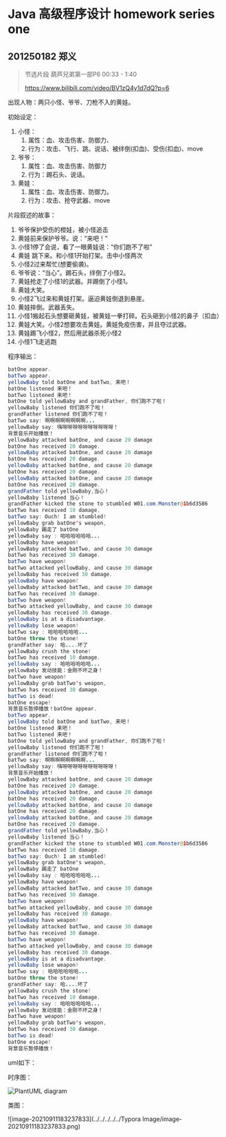 # Java 高级程序设计 homework series one

## 201250182 郑义

> 节选片段 葫芦兄弟第一部P6 00:33 - 1:40
>
> https://www.bilibili.com/video/BV1zQ4y1d7dQ?p=6



出现人物：两只小怪、爷爷、刀枪不入的黄娃。

初始设定：

1. 小怪：
	1. 属性：血、攻击伤害、防御力、
	2. 行为：攻击、飞行、跳、说话、被绊倒(扣血)、受伤(扣血)、move
2. 爷爷：
	1. 属性：血、攻击伤害、防御力
	2. 行为：踢石头、说话。
3. 黄娃：
	1. 属性：血、攻击伤害、防御力。
	2. 行为：攻击、抢夺武器、move



片段叙述的故事：

1. 爷爷保护受伤的橙娃，被小怪追击
2. 黄娃前来保护爷爷。说：“来吧！”
3. 小怪1停了会说，看了一眼黄娃说：“你们跑不了啦”
4. 黄娃 跳下来。和小怪1开始打架。击中小怪两次
5. 小怪2过来帮忙(想要偷袭)。
6. 爷爷说：“当心”。踢石头，绊倒了小怪2。
7. 黄娃抢走了小怪1的武器。并踢倒了小怪1。
8. 黄娃大笑。
9. 小怪2飞过来和黄娃打架。逼迫黄娃倒退到悬崖。
10. 黄娃摔倒。武器丢失。
11. 小怪1搬起石头想要砸黄娃，被黄娃一拳打碎。石头砸到小怪2的鼻子（扣血）
12. 黄娃大笑。小怪2想要攻击黄娃。黄娃免疫伤害，并且夺过武器。
13. 黄娃踢飞小怪2，然后用武器杀死小怪2
14. 小怪1飞走逃跑



程序输出：

```java
batOne appear.
batTwo appear.
yellowBaby told batOne and batTwo, 来吧！
batOne listened 来吧！
batTwo listened 来吧！
batOne told yellowBaby and grandFather, 你们跑不了啦！
yellowBaby listened 你们跑不了啦！
grandFather listened 你们跑不了啦！
batTwo say: 啊啊啊啊啊啊啊啊...
yellowBaby say: 嗨呀呀呀呀呀呀呀呀呀呀！
背景音乐开始播放！
yellowBaby attacked batOne, and cause 20 damage
batOne has received 20 damage.
yellowBaby attacked batOne, and cause 20 damage
batOne has received 20 damage.
yellowBaby attacked batOne, and cause 20 damage
batOne has received 20 damage.
yellowBaby attacked batOne, and cause 20 damage
batOne has received 20 damage.
grandFather told yellowBaby,当心！
yellowBaby listened 当心！
grandFather kicked the stone to stumbled W01.com.Monster@1b6d3586
batTwo has received 10 damage.
batTwo say: Ouch! I am stumbled!
yellowBaby grab batOne's weapon,
yellowBaby 踢走了 batOne
yellowBaby say : 哈哈哈哈哈哈...
yellowBaby have weapon!
yellowBaby attacked batTwo, and cause 30 damage
batTwo has received 30 damage.
batTwo have weapon!
batTwo attacked yellowBaby, and cause 30 damage
yellowBaby has received 30 damage.
yellowBaby have weapon!
yellowBaby attacked batTwo, and cause 30 damage
batTwo has received 30 damage.
batTwo have weapon!
batTwo attacked yellowBaby, and cause 30 damage
yellowBaby has received 30 damage.
yellowBaby is at a disadvantage.
yellowBaby lose weapon!
batTwo say : 哈哈哈哈哈哈...
batOne throw the stone!
grandFather say: 哈....坏了
yellowBaby crush the stone!
batTwo has received 10 damage.
yellowBaby say : 哈哈哈哈哈哈...
yellowBaby 发动技能：金刚不坏之身！
batTwo have weapon!
yellowBaby grab batTwo's weapon,
batTwo has received 30 damage.
batTwo is dead!
batOne escape!
背景音乐暂停播放！batOne appear.
batTwo appear.
yellowBaby told batOne and batTwo, 来吧！
batOne listened 来吧！
batTwo listened 来吧！
batOne told yellowBaby and grandFather, 你们跑不了啦！
yellowBaby listened 你们跑不了啦！
grandFather listened 你们跑不了啦！
batTwo say: 啊啊啊啊啊啊啊啊...
yellowBaby say: 嗨呀呀呀呀呀呀呀呀呀呀！
背景音乐开始播放！
yellowBaby attacked batOne, and cause 20 damage
batOne has received 20 damage.
yellowBaby attacked batOne, and cause 20 damage
batOne has received 20 damage.
yellowBaby attacked batOne, and cause 20 damage
batOne has received 20 damage.
yellowBaby attacked batOne, and cause 20 damage
batOne has received 20 damage.
grandFather told yellowBaby,当心！
yellowBaby listened 当心！
grandFather kicked the stone to stumbled W01.com.Monster@1b6d3586
batTwo has received 10 damage.
batTwo say: Ouch! I am stumbled!
yellowBaby grab batOne's weapon,
yellowBaby 踢走了 batOne
yellowBaby say : 哈哈哈哈哈哈...
yellowBaby have weapon!
yellowBaby attacked batTwo, and cause 30 damage
batTwo has received 30 damage.
batTwo have weapon!
batTwo attacked yellowBaby, and cause 30 damage
yellowBaby has received 30 damage.
yellowBaby have weapon!
yellowBaby attacked batTwo, and cause 30 damage
batTwo has received 30 damage.
batTwo have weapon!
batTwo attacked yellowBaby, and cause 30 damage
yellowBaby has received 30 damage.
yellowBaby is at a disadvantage.
yellowBaby lose weapon!
batTwo say : 哈哈哈哈哈哈...
batOne throw the stone!
grandFather say: 哈....坏了
yellowBaby crush the stone!
batTwo has received 10 damage.
yellowBaby say : 哈哈哈哈哈哈...
yellowBaby 发动技能：金刚不坏之身！
batTwo have weapon!
yellowBaby grab batTwo's weapon,
batTwo has received 30 damage.
batTwo is dead!
batOne escape!
背景音乐暂停播放！
```



uml如下：

时序图：

![PlantUML diagram](http://www.plantuml.com/plantuml/png/hLL1Rn915BxFhvY4S_a174ZZmQiNRwQ70SP2kkoIPP1mMuAnxPfILej6azgAI4aiMeC618b_Pj-mdFmBZenX1j814fliWTdvtdlV-xx7szqY8ouhvIr4qinnSOgm1pR5CPTcr9k7PKT_Kw6MvPJlaLG5n-JlVnVxBh4pzmdBKXV7nA62CeIH52bId2yLSsc4PFgTH-AMKdilASy9J0e5IbmaQwbhULvSgy8xYqW8_EZBCR8THh6Rsy-o1ERd7w5nzVjdTJL0vDeGOE9N9Zc6HNEOPNFsGTn8T0MtQ3Yfc2mpiEXZGI2SN8RZwsWGXCEJSFGCcXsDJ5AJTVjWoKXhktq5h_objg7ft_h4ut5TEOsxIgFAm-ik1DwQ1w6v-KAib5MYUydvAO7dWwVLKMBgzVBE4xeCIbaaVQ2SuMTZE1pV4SJagwGX3ofOvybh_QXJXUeWQlMGPfZ9UMN2v2NygWd7z2YTe2GG3LlJYpwqlnafJiS-U2_G-ZRz5hH7lDU1DzsrG55kzk7THdV4D4ol0xDi8aSuzE7u1Eec_ILGwhzEOGcvgooREsi4qAZFF6yZaWTdGlTRUUcmS2Ya_ogbD-Ybz9Gs61F9IPXU3lMPMTaJHL9PdhFpKx4Sv58q-owqcRRgCl-sxc_6dGRWTxdlHRN94gVPOG17RyNQ-alkn_DezEa_9s3x0UT-azS74cYUNzuRXwFtkXqbgkLuUW57D_2vpxscySiX_WBHzvkPLnCBshG8dGBQfNP6V8N_0000)



类图：

![image-20210911183237833](../../../../../Typora Image/image-20210911183237833.png)